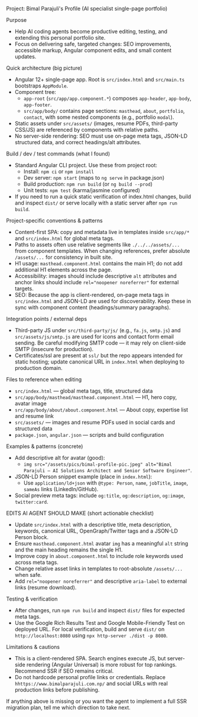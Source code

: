 Project: Bimal Parajuli's Profile (AI specialist single-page portfolio)

Purpose
- Help AI coding agents become productive editing, testing, and extending this personal portfolio site.
- Focus on delivering safe, targeted changes: SEO improvements, accessible markup, Angular component edits, and small content updates.

Quick architecture (big picture)
- Angular 12+ single-page app. Root is `src/index.html` and `src/main.ts` bootstraps `AppModule`.
- Component tree:
  - `app-root` (`src/app/app.component.*`) composes `app-header`, `app-body`, `app-footer`.
  - `src/app/body/` contains page sections: `masthead`, `about`, `portfolio`, `contact`, with some nested components (e.g., portfolio `modal`).
- Static assets under `src/assets/` (images, resume PDFs, third-party CSS/JS) are referenced by components with relative paths.
- No server-side rendering: SEO must use on-page meta tags, JSON-LD structured data, and correct headings/alt attributes.

Build / dev / test commands (what I found)
- Standard Angular CLI project. Use these from project root:
  - Install: `npm ci` or `npm install`
  - Dev server: `npm start` (maps to `ng serve` in package.json)
  - Build production: `npm run build` (or `ng build --prod`)
  - Unit tests: `npm test` (karma/jasmine configured)
- If you need to run a quick static verification of index.html changes, build and inspect `dist/` or serve locally with a static server after `npm run build`.

Project-specific conventions & patterns
- Content-first SPA: copy and metadata live in templates inside `src/app/*` and `src/index.html` for global meta tags.
- Paths to assets often use relative segments like `./../../assets/...` from component templates. When changing references, prefer absolute `/assets/...` for consistency in built site.
- H1 usage: `masthead.component.html` contains the main H1; do not add additional H1 elements across the page.
- Accessibility: images should include descriptive `alt` attributes and anchor links should include `rel="noopener noreferrer"` for external targets.
- SEO: Because the app is client-rendered, on-page meta tags in `src/index.html` and JSON-LD are used for discoverability. Keep these in sync with component content (headings/summary paragraphs).

Integration points / external deps
- Third-party JS under `src/third-party/js/` (e.g., `fa.js`, `smtp.js`) and `src/assets/js/smtp.js` are used for icons and contact form email sending. Be careful modifying SMTP code — it may rely on client-side SMTP (insecure for production).
- Certificates/ssl are present at `ssl/` but the repo appears intended for static hosting; update canonical URL in `index.html` when deploying to production domain.

Files to reference when editing
- `src/index.html` — global meta tags, title, structured data
- `src/app/body/masthead/masthead.component.html` — H1, hero copy, avatar image
- `src/app/body/about/about.component.html` — About copy, expertise list and resume link
- `src/assets/` — images and resume PDFs used in social cards and structured data
- `package.json`, `angular.json` — scripts and build configuration

Examples & patterns (concrete)
- Add descriptive alt for avatar (good):
  - `img src="/assets/pics/bimal-profile-pic.jpeg" alt="Bimal Parajuli — AI Solutions Architect and Senior Software Engineer"`.
- JSON-LD Person snippet example (place in `index.html`):
  - Use `application/ld+json` with `@type: Person`, `name`, `jobTitle`, `image`, `sameAs` links (LinkedIn/GitHub).
- Social preview meta tags: include `og:title`, `og:description`, `og:image`, `twitter:card`.

EDITS AI AGENT SHOULD MAKE (short actionable checklist)
- Update `src/index.html` with a descriptive title, meta description, keywords, canonical URL, OpenGraph/Twitter tags and a JSON-LD Person block.
- Ensure `masthead.component.html` avatar `img` has a meaningful `alt` string and the main heading remains the single H1.
- Improve copy in `about.component.html` to include role keywords used across meta tags.
- Change relative asset links in templates to root-absolute `/assets/...` when safe.
- Add `rel="noopener noreferrer"` and descriptive `aria-label` to external links (resume download).

Testing & verification
- After changes, run `npm run build` and inspect `dist/` files for expected meta tags.
- Use the Google Rich Results Test and Google Mobile-Friendly Test on deployed URL. For local verification, build and serve `dist/` on `http://localhost:8080` using `npx http-server ./dist -p 8080`.

Limitations & cautions
- This is a client-rendered SPA. Search engines execute JS, but server-side rendering (Angular Universal) is more robust for top rankings. Recommend SSR if SEO remains critical.
- Do not hardcode personal profile links or credentials. Replace `hhttps://www.bimalparajuli.com.np/` and social URLs with real production links before publishing.

If anything above is missing or you want the agent to implement a full SSR migration plan, tell me which direction to take next.
